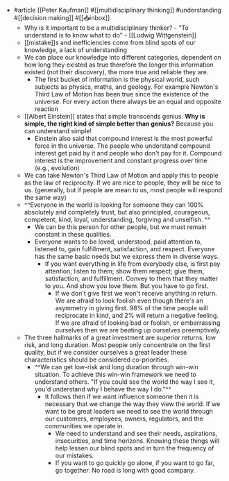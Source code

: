 - #article [[Peter Kaufman]] #[[multidisciplinary thinking]] #understanding #[[decision making]] #[[📥inbox]]
	- Why is it important to be a multidisciplinary thinker? - "To understand is to know what to do" - [[Ludwig Wittgenstein]]
	- [[mistake]]s and inefficiencies come from blind spots of our knowledge, a lack of understanding
	- We can place our knowledge into different categories, dependent on how long they existed as true therefore the longer this information existed (not their discovery), the more true and reliable they are.
		- The first bucket of information is the physical world, such subjects as physics, maths, and geology. For example Newton's Third Law of Motion has been true since the existence of the universe. For every action there always be an equal and opposite reaction
	- [[Albert Einstein]] states that simple transcends genius. __Why is simple, the right kind of simple better than genius?__ Because you can understand simple!
		- Einstein also said that compound interest is the most powerful force in the universe. The people who understand compound interest get paid by it and people who don't pay for it. Compound interest is the improvement and constant progress over time (e.g., evolution)
	- We can take Newton's Third Law of Motion and apply this to people as the law of reciprocity. If we are nice to people, they will be nice to us. (generally, but if people are mean to us, most people will respond the same way)
	- ^^Everyone in the world is looking for someone they can 100% absolutely and completely trust, but also principled, courageous, competent, kind, loyal, understanding, forgiving and unselfish. ^^
		- We can be  this person for other people, but we must remain constant in these qualities.
		- Everyone wants to be loved, understood, paid attention to, listened to, gain fulfillment, satisfaction, and respect. Everyone has the same basic needs but we express them in diverse ways.
			- If you want everything in life from everybody else, is first pay attention; listen to them; show them respect; give them, satisfaction, and fulfillment. Convey to them that they matter to you. And show you love them. But you have to go first.
				- If we don't give first we won't receive anything in return. We are afraid to look foolish even though there's an asymmetry in giving first. 98% of the time people will reciprocate in kind, and 2% will return a negative feeling. If we are afraid of looking bad or foolish, or embarrassing ourselves then we are beating up ourselves preemptively.
	- The three hallmarks of a great investment are superior returns, low risk, and long duration. Most people only concentrate on the first quality, but if we consider ourselves a great leader these characteristics should be considered co-priorities.
		- ^^We can get low-risk and long duration through win-win situation. To achieve this win-win framework we need to understand others. "If you could see the world the way I see it, you'd understand why I behave the way I do."^^
			- It follows then if we want influence someone then it is necessary that we change the way they view the world. If we want to be great leaders we need to see the world through our customers, employees, owners, regulators, and the communities we operate in.
				- We need to understand and see their needs, aspirations, insecurities, and time horizons. Knowing these things will help lessen our blind spots and in turn the frequency of our mistakes.
				- If you want to go quickly go alone, if you want to go far, go together. No road is long with good company.